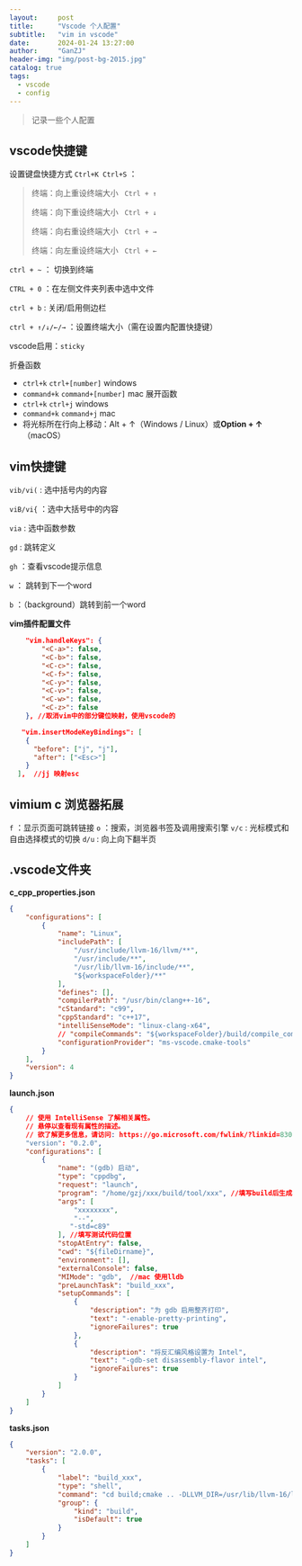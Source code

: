 ```yaml
---
layout:     post
title:      "Vscode 个人配置"
subtitle:   "vim in vscode"
date:       2024-01-24 13:27:00
author:     "GanZJ"
header-img: "img/post-bg-2015.jpg"
catalog: true
tags:
  - vscode
  - config
---
```




> 记录一些个人配置

## vscode快捷键

设置键盘快捷方式 `Ctrl+K Ctrl+S` ：

> 终端：向上重设终端大小   ` Ctrl + ↑`
>
> 终端：向下重设终端大小   ` Ctrl + ↓`
>
> 终端：向右重设终端大小   ` Ctrl + →`
>
> 终端：向左重设终端大小   ` Ctrl + ←`

`ctrl + ~` ： 切换到终端

`CTRL + 0` ：在左侧文件夹列表中选中文件

`ctrl + b` : 关闭/启用侧边栏

`ctrl + ↑/↓/←/→` ：设置终端大小（需在设置内配置快捷键）

vscode启用：`sticky`

折叠函数
 - `ctrl+k` `ctrl+[number]`  windows
 - `command+k` `command+[number]` mac
展开函数
 - `ctrl+k` `ctrl+j` windows
 - `command+k` `command+j` mac	
 - 将光标所在行向上移动：Alt + ↑（Windows / Linux）或**Option + ↑**（macOS）


## vim快捷键

`vib/vi(` : 选中括号内的内容

`viB/vi{` ：选中大括号中的内容

`via` : 选中函数参数

`gd` : 跳转定义 

`gh` ：查看vscode提示信息

`w` ： 跳转到下一个word

`b` ：（background）跳转到前一个word

**vim插件配置文件**

```json
    "vim.handleKeys": {
        "<C-a>": false,
        "<C-b>": false,
        "<C-c>": false,
        "<C-f>": false,
        "<C-y>": false,
        "<C-v>": false,
        "<C-w>": false,
        "<C-z>": false
    }, //取消vim中的部分键位映射，使用vscode的

   "vim.insertModeKeyBindings": [
    {
      "before": ["j", "j"],
      "after": ["<Esc>"]
    }
  ],  //jj 映射esc
```



## vimium c 浏览器拓展

`f` ：显示页面可跳转链接
`o` ：搜索，浏览器书签及调用搜索引擎
`v/c` : 光标模式和自由选择模式的切换
`d/u` : 向上向下翻半页 



## .vscode文件夹

**c_cpp_properties.json**

```json
{
    "configurations": [
        {
            "name": "Linux",
            "includePath": [
                "/usr/include/llvm-16/llvm/**",
                "/usr/include/**",
                "/usr/lib/llvm-16/include/**",
                "${workspaceFolder}/**"
            ],
            "defines": [],
            "compilerPath": "/usr/bin/clang++-16",
            "cStandard": "c99",
            "cppStandard": "c++17",
            "intelliSenseMode": "linux-clang-x64",
            // "compileCommands": "${workspaceFolder}/build/compile_commands.json",
            "configurationProvider": "ms-vscode.cmake-tools"
        }
    ],
    "version": 4
}
```



**launch.json**

```json
{
    // 使用 IntelliSense 了解相关属性。
    // 悬停以查看现有属性的描述。
    // 欲了解更多信息，请访问: https://go.microsoft.com/fwlink/?linkid=830387
    "version": "0.2.0",
    "configurations": [
        {
            "name": "(gdb) 启动",
            "type": "cppdbg",
            "request": "launch",
            "program": "/home/gzj/xxx/build/tool/xxx", //填写build后生成二进制文件的位置
            "args": [
				"xxxxxxxx",
                "--",
               "-std=c89"
            ], //填写测试代码位置
            "stopAtEntry": false,
            "cwd": "${fileDirname}",
            "environment": [],
            "externalConsole": false,
            "MIMode": "gdb",  //mac 使用lldb
            "preLaunchTask": "build_xxx",
            "setupCommands": [
                {
                    "description": "为 gdb 启用整齐打印",
                    "text": "-enable-pretty-printing",
                    "ignoreFailures": true
                },
                {
                    "description": "将反汇编风格设置为 Intel",
                    "text": "-gdb-set disassembly-flavor intel",
                    "ignoreFailures": true
                }
            ]
        }
    ]
}
```



**tasks.json**

```json
{
    "version": "2.0.0",
    "tasks": [
        {
            "label": "build_xxx",
            "type": "shell",
            "command": "cd build;cmake .. -DLLVM_DIR=/usr/lib/llvm-16/lib/cmake/llvm -DClang_DIR=/usr/lib/llvm-16/lib/cmake/clang -DALLOW_A=ON -DCXX_CHECK=ON -DCMAKE_BUILD_TYPE=Debug;make -j8 ;",//VERBOSE=1
            "group": {
                "kind": "build",
                "isDefault": true
            }
        }
    ]
}
```

